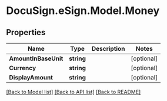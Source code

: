 # DocuSign.eSign.Model.Money
## Properties

Name | Type | Description | Notes
------------ | ------------- | ------------- | -------------
**AmountInBaseUnit** | **string** |  | [optional] 
**Currency** | **string** |  | [optional] 
**DisplayAmount** | **string** |  | [optional] 

[[Back to Model list]](../README.md#documentation-for-models) [[Back to API list]](../README.md#documentation-for-api-endpoints) [[Back to README]](../README.md)


